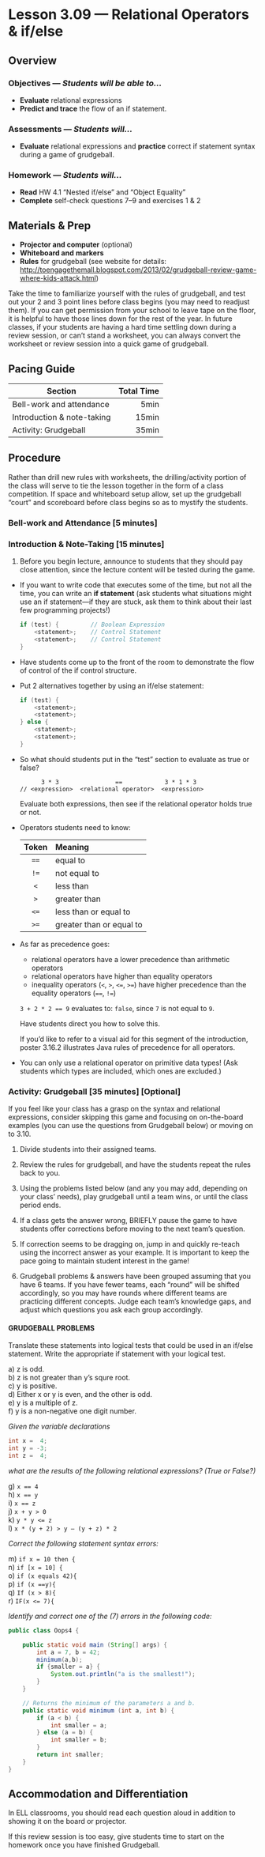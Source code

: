 Lesson 3.09 — Relational Operators & if/else
====================================================================================================

Overview
--------
### Objectives — _Students will be able to…_
- **Evaluate** relational expressions
- **Predict and trace** the flow of an if statement.

### Assessments — _Students will…_
- **Evaluate** relational expressions and **practice** correct if statement syntax during a game of
  grudgeball.

### Homework — _Students will…_
- **Read** HW 4.1 “Nested if/else” and “Object Equality”
- **Complete** self-check questions 7–9 and exercises 1 & 2


Materials & Prep
----------------
- **Projector and computer** (optional)
- **Whiteboard and** **markers**
- **Rules** for grudgeball (see website for details:
  <http://toengagethemall.blogspot.com/2013/02/grudgeball-review-game-where-kids-attack.html>)

Take the time to familiarize yourself with the rules of grudgeball, and test out your 2 and 3 point
lines before class begins (you may need to readjust them). If you can get permission from your
school to leave tape on the floor, it is helpful to have those lines down for the rest of the year.
In future classes, if your students are having a hard time settling down during a review session, or
can’t stand a worksheet, you can always convert the worksheet or review session into a quick game of
grudgeball.


Pacing Guide
------------
| Section                    | Total Time |
|----------------------------|-----------:|
| Bell-work and attendance   |       5min |
| Introduction & note-taking |      15min |
| Activity: Grudgeball       |      35min |


Procedure
---------
Rather than drill new rules with worksheets, the drilling/activity portion of the class will serve
to tie the lesson together in the form of a class competition. If space and whiteboard setup allow,
set up the grudgeball “court” and scoreboard before class begins so as to mystify the students.

### Bell-work and Attendance \[5 minutes\]

### Introduction & Note-Taking \[15 minutes\]

1. Before you begin lecture, announce to students that they should pay close attention, since the
  lecture content will be tested during the game.

  - If you want to write code that executes some of the time, but not all the time, you can write an
    **if statement** (ask students what situations might use an if statement—if they are stuck, ask
    them to think about their last few programming projects!)

    ``` Java
    if (test) {         // Boolean Expression
        <statement>;    // Control Statement
        <statement>;    // Control Statement
    }
    ```

  - Have students come up to the front of the room to demonstrate the flow of control of the if
    control structure.

  - Put 2 alternatives together by using an if/else statement:

    ``` Java
    if (test) {
        <statement>;
        <statement>;
    } else {
        <statement>;
        <statement>;
    }
    ```

  - So what should students put in the “test” section to evaluate as true or false?

    ```
          3 * 3                ==            3 * 1 * 3
    // <expression>  <relational operator>  <expression>
    ```
    Evaluate both expressions, then see if the relational operator holds true or not.

  - Operators students need to know:

    | Token  | Meaning                  |
    |:------:|:-------------------------|
    |  `==`  | equal to                 |
    |  `!=`  | not equal to             |
    |  `<`   | less than                |
    |  `>`   | greater than             |
    |  `<=`  | less than or equal to    |
    |  `>=`  | greater than or equal to |

  - As far as precedence goes:
    - relational operators have a lower precedence than arithmetic operators
    - relational operators have higher than equality operators
    - inequality operators (`<`, `>`, `<=`, `>=`) have higher precedence than the equality
      operators (`==`, `!=`)

    `3 + 2 * 2 == 9` evaluates to: `false`, since `7` is not equal to `9`.

    Have students direct you how to solve this.

    If you’d like to refer to a visual aid for this segment of the introduction, poster 3.16.2
    illustrates Java rules of precedence for all operators.

  - You can only use a relational operator on primitive data types! (Ask students which types are
    included, which ones are excluded.)

### Activity: Grudgeball \[35 minutes\] \[Optional\]

If you feel like your class has a grasp on the syntax and relational expressions, consider skipping
this game and focusing on on-the-board examples (you can use the questions from Grudgeball below) or
moving on to 3.10.

1. Divide students into their assigned teams.

2. Review the rules for grudgeball, and have the students repeat the rules back to you.

3. Using the problems listed below (and any you may add, depending on your class’ needs), play
  grudgeball until a team wins, or until the class period ends.

  1. If a class gets the answer wrong, BRIEFLY pause the game to have students offer corrections
    before moving to the next team’s question.

  2. If correction seems to be dragging on, jump in and quickly re-teach using the incorrect answer
    as your example. It is important to keep the pace going to maintain student interest in the game!

4. Grudgeball problems & answers have been grouped assuming that you have 6 teams. If you have fewer
  teams, each “round” will be shifted accordingly, so you may have rounds where different teams are
  practicing different concepts. Judge each team’s knowledge gaps, and adjust which questions you
  ask each group accordingly.

#### GRUDGEBALL PROBLEMS

Translate these statements into logical tests that could be used in an if/else statement. Write the
appropriate if statement with your logical test.

  a) z is odd.<br>
  b) z is not greater than y’s squre root.<br>
  c) y is positive.<br>
  d) Either x or y is even, and the other is odd.<br>
  e) y is a multiple of z.<br>
  f) y is a non-negative one digit number.<br>

_Given the variable declarations_

  ``` Java
  int x =  4;
  int y = -3;
  int z =  4;
  ```

  _what are the results of the following relational expressions? (True or False?)_

  g) `x == 4`<br>
  h) `x == y`<br>
  i) `x == z`<br>
  j) `x + y > 0`<br>
  k) `y * y <= z`<br>
  l) `x * (y + 2) > y – (y + z) * 2`<br>

_Correct the following statement syntax errors:_

  m) `if x = 10 then {`<br>
  n) `if [x = 10] {`<br>
  o) `if (x equals 42){`<br>
  p) `if (x ==y){`<br>
  q) `If (x > 8){`<br>
  r) `IF(x <= 7){`

_Identify and correct one of the (7) errors in the following code:_

``` Java
public class Oops4 {

    public static void main (String[] args) {
        int a = 7, b = 42;
        minimum(a,b);
        if {smaller = a} {
            System.out.println("a is the smallest!");
        }
    }

    // Returns the minimum of the parameters a and b.
    public static void minimum (int a, int b) {
        if (a < b) {
            int smaller = a;
        } else (a = b) {
            int smaller = b;
        }
        return int smaller;
    }
}
```


Accommodation and Differentiation
---------------------------------
In ELL classrooms, you should read each question aloud in addition to showing it on the board or
projector.

If this review session is too easy, give students time to start on the homework once you have
finished Grudgeball.
